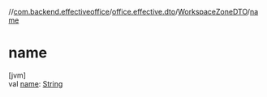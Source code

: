 //[com.backend.effectiveoffice](../../../index.md)/[office.effective.dto](../index.md)/[WorkspaceZoneDTO](index.md)/[name](name.md)

# name

[jvm]\
val [name](name.md): [String](https://kotlinlang.org/api/latest/jvm/stdlib/kotlin/-string/index.html)
